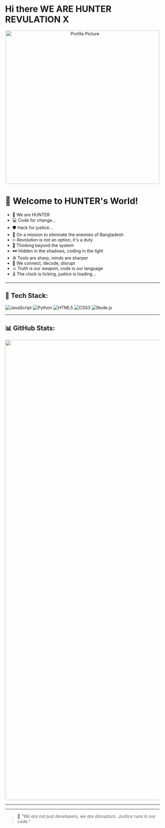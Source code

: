 # Hi there WE ARE HUNTER REVULATION X 
<p align="center">
  <img src="https://scontent.fdac140-1.fna.fbcdn.net/v/t39.30808-6/492060626_122203063058156761_6556198120668878769_n.jpg?_nc_cat=110&ccb=1-7&_nc_sid=6ee11a&_nc_ohc=e1LZ9KB1_l4Q7kNvwEBYuCs&_nc_oc=AdmxKl4Q2xTqyk0OA1PvqLvSYUC13ftoi9swBeI2WcsLOT1IqhNGZTeRVDQQEIfuf40&_nc_zt=23&_nc_ht=scontent.fdac140-1.fna&_nc_gid=m4N1cAE7AZHw9esJq95H5A&oh=00_AfQVWWn6U-ydH85DVwCEeCAtLuWUnIAtIWaA3AyW5_r_Ow&oe=68704B84" width="500" alt="Profile Picture" />
</p>

# 👋 Welcome to HUNTER's World!

- 🚀 We are HUNTER  
- 💻 Code for change...  
- 🛡️ Hack for justice...  
- 🎯 On a mission to eliminate the enemies of Bangladesh  
- 🔥 Revolution is not an option, it's a duty  
- 🧠 Thinking beyond the system  
- 🕶️ Hidden in the shadows, coding in the light  
- ⚙️ Tools are sharp, minds are sharper  
- 📡 We connect, decode, disrupt  
- ⚔️ Truth is our weapon, code is our language  
- ⏳ The clock is ticking, justice is loading...

---

## 🔧 Tech Stack:
![JavaScript](https://img.shields.io/badge/-JavaScript-black?style=flat-square&logo=javascript)
![Python](https://img.shields.io/badge/-Python-black?style=flat-square&logo=python)
![HTML5](https://img.shields.io/badge/-HTML5-black?style=flat-square&logo=html5)
![CSS3](https://img.shields.io/badge/-CSS3-black?style=flat-square&logo=css3)
![Node.js](https://img.shields.io/badge/-Node.js-black?style=flat-square&logo=node.js)

---

## 📊 GitHub Stats:
<p align="center">
  <img src="https://scontent.fdac140-1.fna.fbcdn.net/v/t39.30808-6/492060626_122203063058156761_6556198120668878769_n.jpg?_nc_cat=110&ccb=1-7&_nc_sid=6ee11a&_nc_ohc=e1LZ9KB1_l4Q7kNvwEBYuCs&_nc_oc=AdmxKl4Q2xTqyk0OA1PvqLvSYUC13ftoi9swBeI2WcsLOT1IqhNGZTeRVDQQEIfuf40&_nc_zt=23&_nc_ht=scontent.fdac140-1.fna&_nc_gid=m4N1cAE7AZHw9esJq95H5A&oh=00_AfQVWWn6U-ydH85DVwCEeCAtLuWUnIAtIWaA3AyW5_r_Ow&oe=68704B84" width="1500" alt="Profile Picture" />
</p>


---


---

> 🧨 *"We are not just developers, we are disruptors. Justice runs in our code."*

